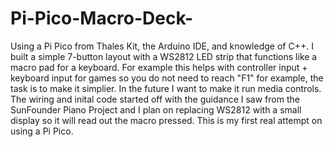 # Pi-Pico-Macro-Deck-
Using a Pi Pico from Thales Kit, the Arduino IDE, and knowledge of C++. I built a simple 7-button layout with a WS2812 LED strip that functions like a macro pad for a keyboard. For example this helps with controller input + keyboard input for games so you do not need to reach 
"F1" for example, the task is to make it simplier. In the future I want to make it run media controls. The wiring and inital code started off with the guidance I saw from the SunFounder Piano Project and I plan on replacing WS2812 with a small display so it will read out 
the macro pressed. This is my first real attempt on using a Pi Pico.
